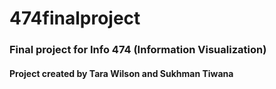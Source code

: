 # 474finalproject
### Final project for Info 474 (Information Visualization)

#### Project created by Tara Wilson and Sukhman Tiwana
